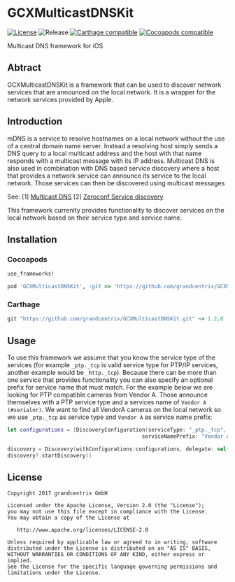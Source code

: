 # GCXMulticastDNSKit
 [![License](https://img.shields.io/badge/License-Apache%202.0-blue.svg)](https://opensource.org/licenses/Apache-2.0) ![Release](https://img.shields.io/github/release/grandcentrix/GCXMulticastDNSKit.svg) [![Carthage compatible](https://img.shields.io/badge/Carthage-compatible-4BC51D.svg?style=flat)](https://github.com/Carthage/Carthage) [![Cocoapods compatible](https://img.shields.io/cocoapods/v/GCXMulticastDNSKit.svg)](https://cocoapods.org/) 	


Multicast DNS framework for iOS

## Abtract

GCXMulticastDNSKit is a framework that can be used to discover network services that are announced on the local network. It is a wrapper for the network services provided by Apple.

## Introduction

mDNS is a service to resolve hostnames on a local network without the use of a central domain name server. Instead a resolving host simply sends a DNS query to a local multicast address and the host with that name responds with a multicast message with its IP address. Multicast DNS is also used in combination with DNS based service discovery where a host that provides a network service can announce its service to the local network. Those services can then be discovered using multicast messages

See: [1] [Multicast DNS](https://en.wikipedia.org/wiki/Multicast_DNS)
     [2] [Zeroconf Service discovery](https://en.wikipedia.org/wiki/Zero-configuration_networking#Service_discovery)

This framework currenlty provides functionality to discover services on the local network based on their service type and service name.

## Installation

### Cocoapods

```ruby
use_frameworks!

pod 'GCXMulticastDNSKit', :git => 'https://github.com/grandcentrix/GCXMulticastDNSKit.git', :tag => '1.2.0'

```

### Carthage

```ruby
git "https://github.com/grandcentrix/GCXMulticastDNSKit.git" ~> 1.2.0

```

## Usage

To use this framework we assume that you know the service type of the services (for example `_ptp._tcp` is valid service type for PTP/IP services, another example would be `_http._tcp`). Because there can be more than one service that provides functionality you can also specify an optional prefix for service name that must match. For the example below we are looking for PTP compatible cameras from Vendor A. Those announce themselves with a PTP service type and a services name of `Vendor A (#serialnr)`. We want to find all VendorA cameras on the local network so we use `_ptp._tcp` as service type and `Vendor A` as service name prefix:

```swift
let configurations = [DiscoveryConfiguration(serviceType: "_ptp._tcp",
                                           serviceNamePrefix: "Vendor A")]

discovery = Discovery(withConfigurations:configurations, delegate: self)
discovery?.startDiscovery()

```

## License

```
Copyright 2017 grandcentrix GmbH

Licensed under the Apache License, Version 2.0 (the "License");
you may not use this file except in compliance with the License.
You may obtain a copy of the License at

   http://www.apache.org/licenses/LICENSE-2.0

Unless required by applicable law or agreed to in writing, software
distributed under the License is distributed on an "AS IS" BASIS,
WITHOUT WARRANTIES OR CONDITIONS OF ANY KIND, either express or implied.
See the License for the specific language governing permissions and
limitations under the License.
```
